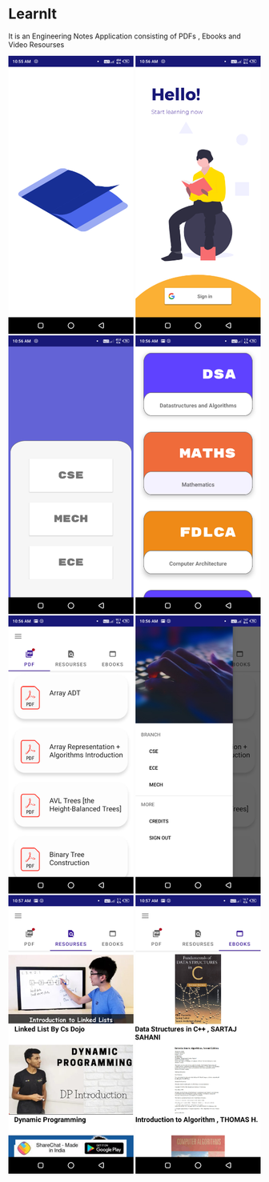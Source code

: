 # LearnIt
It is an Engineering Notes Application consisting of PDFs , Ebooks and Video Resourses

<img src = images/001.png width = "250"/>      <img src = images/002.png width = "250"/>
<img src = images/003.png width = "250"/>
<img src = images/004.png width = "250"/>
<img src = images/005.png width = "250"/>
<img src = images/006.png width = "250"/>
<img src = images/007.png width = "250"/>
<img src = images/008.png width = "250"/>

